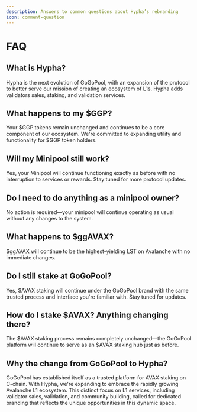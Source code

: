 ```yaml
---
description: Answers to common questions about Hypha’s rebranding
icon: comment-question
---
```


# FAQ

## What is Hypha?

Hypha is the next evolution of GoGoPool, with an expansion of the protocol to better serve our mission of creating an ecosystem of L1s. Hypha adds validators sales, staking, and validation services.

## What happens to my $GGP?

Your $GGP tokens remain unchanged and continues to be a core component of our ecosystem. We're committed to expanding utility and functionality for $GGP token holders.

## Will my Minipool still work?

Yes, your Minipool will continue functioning exactly as before with no interruption to services or rewards. Stay tuned for more protocol updates.

## Do I need to do anything as a minipool owner?

No action is required—your minipool will continue operating as usual without any changes to the system.&#x20;

## What happens to $ggAVAX?

$ggAVAX will continue to be the highest-yielding LST on Avalanche with no immediate changes.

## Do I still stake at GoGoPool?

Yes, $AVAX staking will continue under the GoGoPool brand with the same trusted process and interface you're familiar with. Stay tuned for updates.

## How do I stake $AVAX? Anything changing there?

The $AVAX staking process remains completely unchanged—the GoGoPool platform will continue to serve as an $AVAX staking hub just as before.

## Why the change from GoGoPool to Hypha?

GoGoPool has established itself as a trusted platform for AVAX staking on C-chain. With Hypha, we're expanding to embrace the rapidly growing Avalanche L1 ecosystem. This distinct focus on L1 services, including validator sales, validation, and community building, called for dedicated branding that reflects the unique opportunities in this dynamic space.
